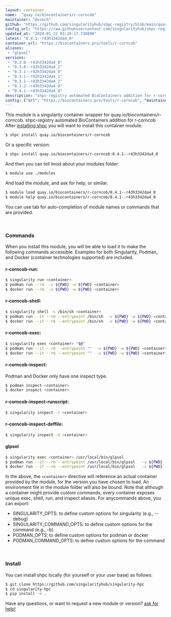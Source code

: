 ```yaml
---
layout: container
name:  "quay.io/biocontainers/r-corncob"
maintainer: "@vsoch"
github: "https://github.com/singularityhub/shpc-registry/blob/main/quay.io/biocontainers/r-corncob/container.yaml"
config_url: "https://raw.githubusercontent.com/singularityhub/shpc-registry/main/quay.io/biocontainers/r-corncob/container.yaml"
updated_at: "2024-01-22 03:20:17.730890"
latest: "0.4.1--r43h3342da4_0"
container_url: "https://biocontainers.pro/tools/r-corncob"
aliases:
 - "glpsol"
versions:
 - "0.3.0--r41h3342da4_0"
 - "0.3.0--r42h3342da4_1"
 - "0.3.1--r42h3342da4_0"
 - "0.3.1--r42h3342da4_1"
 - "0.3.1--r43h3342da4_2"
 - "0.3.2--r43h3342da4_0"
 - "0.4.1--r43h3342da4_0"
description: "shpc-registry automated BioContainers addition for r-corncob"
config: {"url": "https://biocontainers.pro/tools/r-corncob", "maintainer": "@vsoch", "description": "shpc-registry automated BioContainers addition for r-corncob", "latest": {"0.4.1--r43h3342da4_0": "sha256:c09f937a23d4a910dd09983ed0ede55ceb53a7248cf46a474e0b534e5368fad3"}, "tags": {"0.3.0--r41h3342da4_0": "sha256:515be655b655296720a14cacbcd65b02c77b53fbd67b77a2c8447341f4c7acb8", "0.3.0--r42h3342da4_1": "sha256:aa9f89d8deb470c3a89bb99a88e54f345d4cc008e909eea41b92e830bcf25e2f", "0.3.1--r42h3342da4_0": "sha256:a715fcd926fbeee06ddbc234cbd57bdfa6dddef7c33c2b3b90b54132345faaee", "0.3.1--r42h3342da4_1": "sha256:4ee760ee9c878bc3524ba710d0a021615c12798fd28fb3e9577e71278994f572", "0.3.1--r43h3342da4_2": "sha256:8b269bb6649e5bb39f69885fcdc4eb139bb48b5cf8ed8dd60e7aba9b364e8b62", "0.3.2--r43h3342da4_0": "sha256:e5e748da79a7032828d11d69b4880d50336e7fdd7aa82e2d6a19c09ef05b1060", "0.4.1--r43h3342da4_0": "sha256:c09f937a23d4a910dd09983ed0ede55ceb53a7248cf46a474e0b534e5368fad3"}, "docker": "quay.io/biocontainers/r-corncob", "aliases": {"glpsol": "/usr/local/bin/glpsol"}}
---
```


This module is a singularity container wrapper for quay.io/biocontainers/r-corncob.
shpc-registry automated BioContainers addition for r-corncob
After [installing shpc](#install) you will want to install this container module:


```bash
$ shpc install quay.io/biocontainers/r-corncob
```

Or a specific version:

```bash
$ shpc install quay.io/biocontainers/r-corncob:0.4.1--r43h3342da4_0
```

And then you can tell lmod about your modules folder:

```bash
$ module use ./modules
```

And load the module, and ask for help, or similar.

```bash
$ module load quay.io/biocontainers/r-corncob/0.4.1--r43h3342da4_0
$ module help quay.io/biocontainers/r-corncob/0.4.1--r43h3342da4_0
```

You can use tab for auto-completion of module names or commands that are provided.

<br>

### Commands

When you install this module, you will be able to load it to make the following commands accessible.
Examples for both Singularity, Podman, and Docker (container technologies supported) are included.

#### r-corncob-run:

```bash
$ singularity run <container>
$ podman run --rm  -v ${PWD} -w ${PWD} <container>
$ docker run --rm  -v ${PWD} -w ${PWD} <container>
```

#### r-corncob-shell:

```bash
$ singularity shell -s /bin/sh <container>
$ podman run --it --rm --entrypoint /bin/sh  -v ${PWD} -w ${PWD} <container>
$ docker run --it --rm --entrypoint /bin/sh  -v ${PWD} -w ${PWD} <container>
```

#### r-corncob-exec:

```bash
$ singularity exec <container> "$@"
$ podman run --it --rm --entrypoint ""  -v ${PWD} -w ${PWD} <container> "$@"
$ docker run --it --rm --entrypoint ""  -v ${PWD} -w ${PWD} <container> "$@"
```

#### r-corncob-inspect:

Podman and Docker only have one inspect type.

```bash
$ podman inspect <container>
$ docker inspect <container>
```

#### r-corncob-inspect-runscript:

```bash
$ singularity inspect -r <container>
```

#### r-corncob-inspect-deffile:

```bash
$ singularity inspect -d <container>
```


#### glpsol

```bash
$ singularity exec <container> /usr/local/bin/glpsol
$ podman run --it --rm --entrypoint /usr/local/bin/glpsol   -v ${PWD} -w ${PWD} <container> -c " $@"
$ docker run --it --rm --entrypoint /usr/local/bin/glpsol   -v ${PWD} -w ${PWD} <container> -c " $@"
```



In the above, the `<container>` directive will reference an actual container provided
by the module, for the version you have chosen to load. An environment file in the
module folder will also be bound. Note that although a container
might provide custom commands, every container exposes unique exec, shell, run, and
inspect aliases. For anycommands above, you can export:

 - SINGULARITY_OPTS: to define custom options for singularity (e.g., --debug)
 - SINGULARITY_COMMAND_OPTS: to define custom options for the command (e.g., -b)
 - PODMAN_OPTS: to define custom options for podman or docker
 - PODMAN_COMMAND_OPTS: to define custom options for the command

<br>

### Install

You can install shpc locally (for yourself or your user base) as follows:

```bash
$ git clone https://github.com/singularityhub/singularity-hpc
$ cd singularity-hpc
$ pip install -e .
```

Have any questions, or want to request a new module or version? [ask for help!](https://github.com/singularityhub/singularity-hpc/issues)